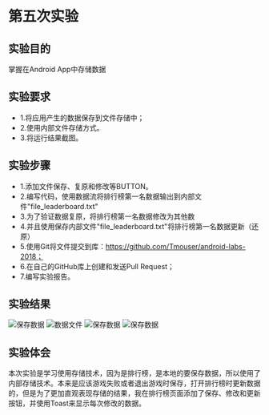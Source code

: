 # 第五次实验

## 实验目的
掌握在Android App中存储数据

## 实验要求
+ 1.将应用产生的数据保存到文件存储中；
+ 2.使用内部文件存储方式。
+ 3.将运行结果截图。

## 实验步骤
+ 1.添加文件保存、复原和修改等BUTTON。
+ 2.编写代码，使用数据流将排行榜第一名数据输出到内部文件"file_leaderboard.txt"
+ 3.为了验证数据复原，将排行榜第一名数据修改为其他数
+ 4.并且使用保存内部文件"file_leaderboard.txt"将排行榜第一名数据更新（还原）
+ 5.使用Git将文件提交到库：https://github.com/Tmouser/android-labs-2018；
+ 6.在自己的GitHub库上创建和发送Pull Request；
+ 7.编写实验报告。
 
## 实验结果
![保存数据](https://github.com/Tmouser/android-labs-2018/blob/master/com1614080901101/values_save.png)
![数据文件](https://github.com/Tmouser/android-labs-2018/blob/master/com1614080901101/values_data.PNG)
![保存数据](https://github.com/Tmouser/android-labs-2018/blob/master/com1614080901101/values_change.png)
![保存数据](https://github.com/Tmouser/android-labs-2018/blob/master/com1614080901101/values_reflash.png)

## 实验体会
本次实验是学习使用存储技术，因为是排行榜，是本地的要保存数据，所以使用了内部存储技术。本来是应该游戏失败或者退出游戏时保存，打开排行榜时更新数据的，但是为了更加直观表现存储的结果，我在排行榜页面添加了保存、修改和更新按钮，并使用Toast来显示每次修改的数据。
